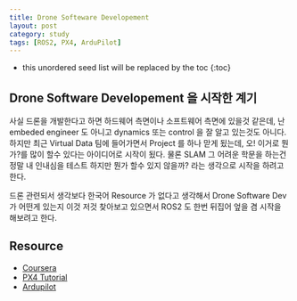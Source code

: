 ```yaml
---
title: Drone Softeware Developement
layout: post
category: study
tags: [ROS2, PX4, ArduPilot]
---
```


* this unordered seed list will be replaced by the toc
{:toc}

## Drone Software Developement 을 시작한 계기
사실 드론을 개발한다고 하면 하드웨어 측면이나 소프트웨어 측면에 있을것 같은데, 난 embeded engineer 도 아니고 dynamics 또는 control 을 잘 알고 있는것도 아니다. 하지만 최근 Virtual Data 팀에 들어가면서 Project 를 하나 맏게 됬는데, 오! 이거로 뭔가?를 많이 할수 있다는 아이디어로 시작이 됬다. 물론 SLAM 그 어려운 학문을 하는건 정말 내 인내심을 테스트 하지만 뭔가 할수 있지 않을까? 라는 생각으로 시작을 하려고 한다. 

드론 관련되서 생각보다 한국어 Resource 가 없다고 생각해서 Drone Software Dev 가 어떤게 있는지 이것 저것 찾아보고 있으면서 ROS2 도 한번 뒤집어 엎을 겸 시작을 해보려고 한다.


## Resource
* [Coursera]()
* [PX4 Tutorial]()
* [Ardupilot]()